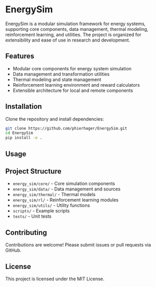 # EnergySim

EnergySim is a modular simulation framework for energy systems, supporting core components, data management, thermal modeling, reinforcement learning, and utilities. The project is organized for extensibility and ease of use in research and development.

## Features
- Modular core components for energy system simulation
- Data management and transformation utilities
- Thermal modeling and state management
- Reinforcement learning environment and reward calculators
- Extensible architecture for local and remote components

## Installation
Clone the repository and install dependencies:
```bash
git clone https://github.com/phierhager/EnergySim.git
cd EnergySim
pip install -e .
```

## Usage


## Project Structure
- `energy_sim/core/` - Core simulation components
- `energy_sim/data/` - Data management and sources
- `energy_sim/thermal/` - Thermal models
- `energy_sim/rl/` - Reinforcement learning modules
- `energy_sim/utils/` - Utility functions
- `scripts/` - Example scripts
- `tests/` - Unit tests

## Contributing
Contributions are welcome! Please submit issues or pull requests via GitHub.

## License
This project is licensed under the MIT License.